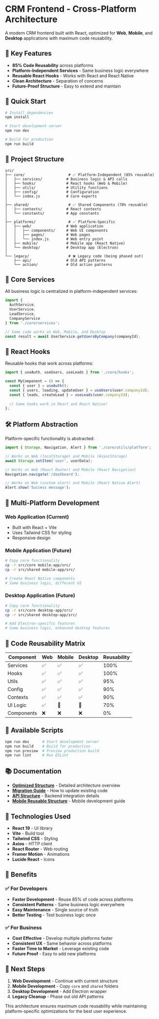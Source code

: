 # CRM Frontend - Cross-Platform Architecture

A modern CRM frontend built with React, optimized for **Web**, **Mobile**, and **Desktop** applications with maximum code reusability.

## 🎯 **Key Features**

- **85% Code Reusability** across platforms
- **Platform-Independent Services** - Same business logic everywhere
- **Reusable React Hooks** - Works with React and React Native
- **Clean Architecture** - Separation of concerns
- **Future-Proof Structure** - Easy to extend and maintain

## 🚀 **Quick Start**

```bash
# Install dependencies
npm install

# Start development server
npm run dev

# Build for production
npm run build
```

## 📁 **Project Structure**

```
src/
├── core/                    # ✅ Platform-Independent (85% reusable)
│   ├── services/           # Business logic & API calls
│   ├── hooks/              # React hooks (Web & Mobile)
│   ├── utils/              # Utility functions
│   ├── config/             # Configuration
│   └── index.js            # Core exports
│
├── shared/                  # ✅ Shared Components (70% reusable)
│   ├── contexts/           # React contexts
│   └── constants/          # App constants
│
├── platforms/               # ✅ Platform-Specific
│   ├── web/                # Web application
│   │   ├── components/     # Web UI components
│   │   ├── pages/          # Web pages
│   │   └── index.js        # Web entry point
│   ├── mobile/             # Mobile app (React Native)
│   └── desktop/            # Desktop app (Electron)
│
└── legacy/                  # ❌ Legacy code (being phased out)
    ├── api/                # Old API patterns
    └── action/             # Old action patterns
```

## 🔧 **Core Services**

All business logic is centralized in platform-independent services:

```javascript
import { 
  AuthService, 
  UserService, 
  LeadService,
  CompanyService 
} from './core/services';

// Same code works on Web, Mobile, and Desktop
const result = await UserService.getUsersByCompany(companyId);
```

## 🎣 **React Hooks**

Reusable hooks that work across platforms:

```javascript
import { useAuth, useUsers, useLeads } from './core/hooks';

const MyComponent = () => {
  const { user } = useAuth();
  const { users, loading, updateUser } = useUsers(user.companyId);
  const { leads, createLead } = useLeads(user.companyId);
  
  // Same hooks work in React and React Native!
};
```

## 🛠 **Platform Abstraction**

Platform-specific functionality is abstracted:

```javascript
import { Storage, Navigation, Alert } from './core/utils/platform';

// Works on Web (localStorage) and Mobile (AsyncStorage)
await Storage.setItem('user', userData);

// Works on Web (React Router) and Mobile (React Navigation)
Navigation.navigate('/dashboard');

// Works on Web (custom alert) and Mobile (React Native Alert)
Alert.show('Success message');
```

## 📱 **Multi-Platform Development**

### **Web Application (Current)**
- Built with React + Vite
- Uses Tailwind CSS for styling
- Responsive design

### **Mobile Application (Future)**
```bash
# Copy core functionality
cp -r src/core mobile-app/src/
cp -r src/shared mobile-app/src/

# Create React Native components
# Same business logic, different UI
```

### **Desktop Application (Future)**
```bash
# Copy core functionality
cp -r src/core desktop-app/src/
cp -r src/shared desktop-app/src/

# Add Electron-specific features
# Same business logic, enhanced desktop features
```

## 🔄 **Code Reusability Matrix**

| Component | Web | Mobile | Desktop | Reusability |
|-----------|-----|--------|---------|-------------|
| Services  | ✅  | ✅     | ✅      | 100%        |
| Hooks     | ✅  | ✅     | ✅      | 100%        |
| Utils     | ✅  | ✅     | ✅      | 95%         |
| Config    | ✅  | ✅     | ✅      | 90%         |
| Contexts  | ✅  | ✅     | ✅      | 90%         |
| UI Logic  | ✅  | 🔄     | 🔄      | 70%         |
| Components| ❌  | ❌     | ❌      | 0%          |

## 🎯 **Available Scripts**

```bash
npm run dev      # Start development server
npm run build    # Build for production
npm run preview  # Preview production build
npm run lint     # Run ESLint
```

## 📚 **Documentation**

- [**Optimized Structure**](./OPTIMIZED_STRUCTURE.md) - Detailed architecture overview
- [**Migration Guide**](./MIGRATION_GUIDE.md) - How to update existing code
- [**API Structure**](./API_STRUCTURE_SUMMARY.md) - Backend integration details
- [**Mobile Reusable Structure**](./MOBILE_REUSABLE_STRUCTURE.md) - Mobile development guide

## 🔧 **Technologies Used**

- **React 19** - UI library
- **Vite** - Build tool
- **Tailwind CSS** - Styling
- **Axios** - HTTP client
- **React Router** - Web routing
- **Framer Motion** - Animations
- **Lucide React** - Icons

## 🚀 **Benefits**

### ✅ **For Developers**
- **Faster Development** - Reuse 85% of code across platforms
- **Consistent Patterns** - Same business logic everywhere
- **Easy Maintenance** - Single source of truth
- **Better Testing** - Test business logic once

### ✅ **For Business**
- **Cost Effective** - Develop multiple platforms faster
- **Consistent UX** - Same behavior across platforms
- **Faster Time to Market** - Leverage existing code
- **Future Proof** - Easy to add new platforms

## 🎯 **Next Steps**

1. **Web Development** - Continue with current structure
2. **Mobile Development** - Copy `core` and `shared` folders
3. **Desktop Development** - Add Electron wrapper
4. **Legacy Cleanup** - Phase out old API patterns

This architecture ensures maximum code reusability while maintaining platform-specific optimizations for the best user experience.